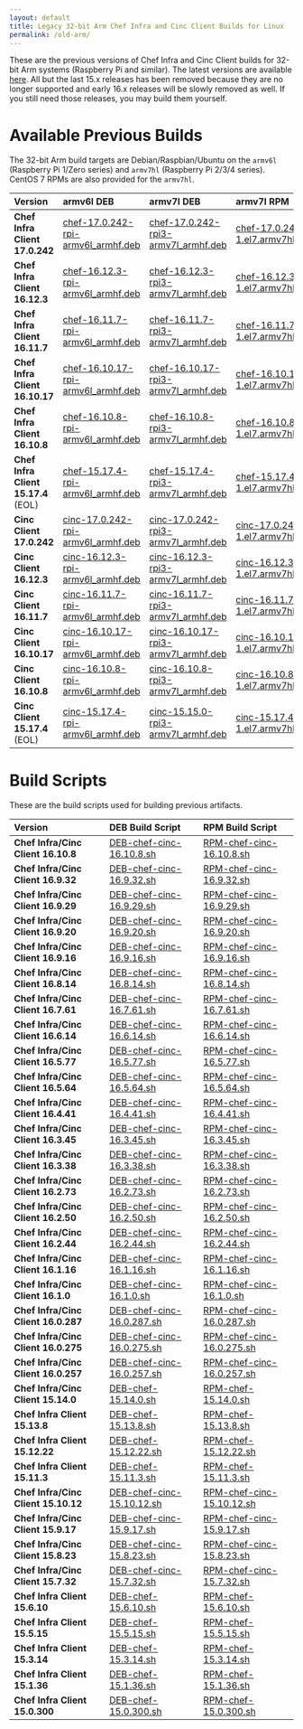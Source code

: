 ```yaml
---
layout: default
title: Legacy 32-bit Arm Chef Infra and Cinc Client Builds for Linux
permalink: /old-arm/
---
```


These are the previous versions of Chef Infra and Cinc Client builds for 32-bit Arm systems (Raspberry Pi and similar). The latest versions are available [here](/arm/). All but the last 15.x releases has been removed because they are no longer supported and early 16.x releases will be slowly removed as well. If you still need those releases, you may build them yourself.

# Available Previous Builds

The 32-bit Arm build targets are Debian/Raspbian/Ubuntu on the `armv6l` (Raspberry Pi 1/Zero series) and `armv7hl` (Raspberry Pi 2/3/4 series). CentOS 7 RPMs are also provided for the `armv7hl`.

| Version | armv6l DEB | armv7l DEB | armv7l RPM |
|:-|:-|:-|:-|
| **Chef Infra Client 17.0.242** | [chef-17.0.242-rpi-armv6l_armhf.deb](https://www.dropbox.com/s/ezs2qj3a89ixqoh/chef-17.0.242-rpi-armv6l_armhf.deb?raw=1) | [chef-17.0.242-rpi3-armv7l_armhf.deb](https://www.dropbox.com/s/5for2s04kt7vikx/chef-17.0.242-rpi3-armv7l_armhf.deb?raw=1) | [chef-17.0.242-1.el7.armv7hl.rpm](https://www.dropbox.com/s/ut585zfmw7549f1/chef-17.0.242-1.el7.armv7hl.rpm?raw=1) |
| **Chef Infra Client 16.12.3** | [chef-16.12.3-rpi-armv6l_armhf.deb](https://www.dropbox.com/s/h31edveb67xwxsz/chef-16.12.3-rpi-armv6l_armhf.deb?raw=1) | [chef-16.12.3-rpi3-armv7l_armhf.deb](https://www.dropbox.com/s/lxedu8ejaqwptpl/chef-16.12.3-rpi3-armv7l_armhf.deb?raw=1) | [chef-16.12.3-1.el7.armv7hl.rpm](https://www.dropbox.com/s/8gkg9f0hvgx2k0f/cinc-16.12.3-rpi3-armv7l_armhf.deb?raw=1) | [chef-16.11.7-armel.deb](https://www.dropbox.com/s/s1xzme01anxifp6/chef-16.11.7-armel.deb?raw=1) |
| **Chef Infra Client 16.11.7** | [chef-16.11.7-rpi-armv6l_armhf.deb](https://www.dropbox.com/s/0el561edvzdrolc/chef-16.11.7-rpi-armv6l_armhf.deb?raw=1) | [chef-16.11.7-rpi3-armv7l_armhf.deb](https://www.dropbox.com/s/a2h2p332ii5x1kh/chef-16.11.7-rpi3-armv7l_armhf.deb?raw=1) | [chef-16.11.7-1.el7.armv7hl.rpm](https://www.dropbox.com/s/oygtq4etouun406/chef-16.11.7-1.el7.armv7hl.rpm?raw=1) | [chef-16.11.7-armel.deb](https://www.dropbox.com/s/s1xzme01anxifp6/chef-16.11.7-armel.deb?raw=1) |
| **Chef Infra Client 16.10.17** | [chef-16.10.17-rpi-armv6l_armhf.deb](https://www.dropbox.com/s/mp8bc3ooh6z3fgk/chef-16.10.17-rpi-armv6l_armhf.deb?raw=1) | [chef-16.10.17-rpi3-armv7l_armhf.deb](https://www.dropbox.com/s/r1lfwd7wfptw89t/chef-16.10.17-rpi3-armv7l_armhf.deb?raw=1) | [chef-16.10.17-1.el7.armv7hl.rpm](https://www.dropbox.com/s/vl6cl0i6qp3e7dk/chef-16.10.17-1.el7.armv7hl.rpm?raw=1) | [chef-16.10.17-armel.deb](https://www.dropbox.com/s/8xhng0wl4bq8tch/chef-16.10.17-armel.deb?raw=1) |
| **Chef Infra Client 16.10.8** | [chef-16.10.8-rpi-armv6l_armhf.deb](https://www.dropbox.com/s/da4qoqv47qrqjtd/chef-16.10.8-rpi-armv6l_armhf.deb?raw=1) | [chef-16.10.8-rpi3-armv7l_armhf.deb](https://www.dropbox.com/s/l1rw3agkvsrcqaw/chef-16.10.8-rpi3-armv7l_armhf.deb?raw=1) | [chef-16.10.8-1.el7.armv7hl.rpm](https://www.dropbox.com/s/rqhb6nf8tycm7a5/chef-16.10.8-1.el7.armv7hl.rpm?raw=1) | [chef-16.10.8-armel.deb](https://www.dropbox.com/s/6rlbko92fzzmrb6/chef-16.10.8-armel.deb?dl=0) |
| **Chef Infra Client 15.17.4** (EOL) | [chef-15.17.4-rpi-armv6l_armhf.deb](https://www.dropbox.com/s/hv2fcd46escud8u/chef-15.17.4-rpi-armv6l_armhf.deb?raw=1) | [chef-15.17.4-rpi3-armv7l_armhf.deb](https://www.dropbox.com/s/k8ml47nz2hcb8cg/chef-15.17.4-rpi3-armv7l_armhf.deb?raw=1) | [chef-15.17.4-1.el7.armv7hl.rpm](https://www.dropbox.com/s/3i0phr3e3mdwv0k/chef-15.17.4-1.el7.armv7hl.rpm?raw=1) |
| **Cinc Client 17.0.242** | [cinc-17.0.242-rpi-armv6l_armhf.deb](https://www.dropbox.com/s/f0ftkur6gqg7596/cinc-17.0.242-rpi-armv6l_armhf.deb?raw=1) | [cinc-17.0.242-rpi3-armv7l_armhf.deb](https://www.dropbox.com/s/ljukk9nrwf2unah/cinc-17.0.242-rpi3-armv7l_armhf.deb?raw=1) | [cinc-17.0.242-1.el7.armv7hl.rpm](https://www.dropbox.com/s/o98czxca9r985ul/cinc-17.0.242-1.el7.armv7hl.rpm?raw=1) |
 **Cinc Client 16.12.3** | [cinc-16.12.3-rpi-armv6l_armhf.deb](https://www.dropbox.com/s/nokuzz593z5zamx/cinc-16.12.3-rpi-armv6l_armhf.deb?raw=1) | [cinc-16.12.3-rpi3-armv7l_armhf.deb](https://www.dropbox.com/s/8gkg9f0hvgx2k0f/cinc-16.12.3-rpi3-armv7l_armhf.deb?raw=1) | [cinc-16.12.3-1.el7.armv7hl.rpm](https://www.dropbox.com/s/u0gc6bka7lktefr/cinc-16.12.3-1.el7.armv7hl.rpm?raw=1) | [cinc-16.11.7-armel.deb](https://www.dropbox.com/s/ctqfkfowdy4o85k/cinc-16.11.7-armel.deb?raw=1) |
| **Cinc Client 16.11.7** | [cinc-16.11.7-rpi-armv6l_armhf.deb](https://www.dropbox.com/s/voke91ji4h06ba2/cinc-16.11.7-rpi-armv6l_armhf.deb?raw=1) | [cinc-16.11.7-rpi3-armv7l_armhf.deb](https://www.dropbox.com/s/5915ebsd95btkul/cinc-16.11.7-rpi3-armv7l_armhf.deb?raw=1) | [cinc-16.11.7-1.el7.armv7hl.rpm](https://www.dropbox.com/s/vcfbci1zr9qkiaz/cinc-16.11.7-1.el7.armv7hl.rpm?raw=1) | [cinc-16.11.7-armel.deb](https://www.dropbox.com/s/ctqfkfowdy4o85k/cinc-16.11.7-armel.deb?raw=1) |
| **Cinc Client 16.10.17** | [cinc-16.10.17-rpi-armv6l_armhf.deb](https://www.dropbox.com/s/zwovx01yxxr0anu/cinc-16.10.17-rpi-armv6l_armhf.deb?raw=1) | [cinc-16.10.17-rpi3-armv7l_armhf.deb](https://www.dropbox.com/s/9wxip7770u0dz98/cinc-16.10.17-rpi3-armv7l_armhf.deb?raw=1) | [cinc-16.10.17-1.el7.armv7hl.rpm](https://www.dropbox.com/s/nkddoggdpa1p1yf/cinc-16.10.17-1.el7.armv7hl.rpm?raw=1) | [cinc-16.10.17-armel.deb](https://www.dropbox.com/s/oel7ylfenvdth32/cinc-16.10.17-armel.deb?raw=1) |
| **Cinc Client 16.10.8** | [cinc-16.10.8-rpi-armv6l_armhf.deb](https://www.dropbox.com/s/blh3lgfd3opjoku/cinc-16.10.8-rpi-armv6l_armhf.deb?raw=1) | [cinc-16.10.8-rpi3-armv7l_armhf.deb](https://www.dropbox.com/s/d08xr2vv2324f38/cinc-16.10.8-rpi3-armv7l_armhf.deb?raw=1) | [cinc-16.10.8-1.el7.armv7hl.rpm](https://www.dropbox.com/s/ridy3co5x4h7oz9/cinc-16.10.8-1.el7.armv7hl.rpm?raw=1) | [cinc-16.10.8-armel.deb](https://www.dropbox.com/s/krpvnkfnusr9lyc/cinc-16.10.8-armel.deb?dl=0) |
| **Cinc Client 15.17.4** (EOL) | [cinc-15.17.4-rpi-armv6l_armhf.deb](https://www.dropbox.com/s/s5mrpvunxx1ethe/cinc-15.17.4-rpi-armv6l_armhf.deb?raw=1) | [cinc-15.15.0-rpi3-armv7l_armhf.deb](https://www.dropbox.com/s/pydw9zwztdhqow0/cinc-15.15.0-rpi3-armv7l_armhf.deb?raw=1) | [cinc-15.17.4-1.el7.armv7hl.rpm](https://www.dropbox.com/s/a8nrfus0e7klyg2/cinc-15.17.4-1.el7.armv7hl.rpm?raw=1) |

# Build Scripts

These are the build scripts used for building previous artifacts.

| Version | DEB Build Script | RPM Build Script |
|:-|:-|:-|
| **Chef Infra/Cinc Client 16.10.8** | [DEB-chef-cinc-16.10.8.sh](/assets/DEB-chef-cinc-16.10.8.sh) | [RPM-chef-cinc-16.10.8.sh](/assets/RPM-chef-cinc-16.10.8.sh) |
| **Chef Infra/Cinc Client 16.9.32** | [DEB-chef-cinc-16.9.32.sh](/assets/DEB-chef-cinc-16.9.32.sh) | [RPM-chef-cinc-16.9.32.sh](/assets/RPM-chef-cinc-16.9.32.sh) |
| **Chef Infra/Cinc Client 16.9.29** | [DEB-chef-cinc-16.9.29.sh](/assets/DEB-chef-cinc-16.9.29.sh) | [RPM-chef-cinc-16.9.29.sh](/assets/RPM-chef-cinc-16.9.29.sh) |
| **Chef Infra/Cinc Client 16.9.20** | [DEB-chef-cinc-16.9.20.sh](/assets/DEB-chef-cinc-16.9.20.sh) | [RPM-chef-cinc-16.9.20.sh](/assets/RPM-chef-cinc-16.9.20.sh) |
| **Chef Infra/Cinc Client 16.9.16** | [DEB-chef-cinc-16.9.16.sh](/assets/DEB-chef-cinc-16.9.16.sh) | [RPM-chef-cinc-16.9.16.sh](/assets/RPM-chef-cinc-16.9.16.sh) |
| **Chef Infra/Cinc Client 16.8.14** | [DEB-chef-cinc-16.8.14.sh](/assets/DEB-chef-cinc-16.8.14.sh) | [RPM-chef-cinc-16.8.14.sh](/assets/RPM-chef-cinc-16.8.14.sh) |
| **Chef Infra/Cinc Client 16.7.61** | [DEB-chef-cinc-16.7.61.sh](/assets/DEB-chef-cinc-16.7.61.sh) | [RPM-chef-cinc-16.7.61.sh](/assets/RPM-chef-cinc-16.7.61.sh) |
| **Chef Infra/Cinc Client 16.6.14** | [DEB-chef-cinc-16.6.14.sh](/assets/DEB-chef-cinc-16.6.14.sh) | [RPM-chef-cinc-16.6.14.sh](/assets/RPM-chef-cinc-16.6.14.sh) |
| **Chef Infra/Cinc Client 16.5.77** | [DEB-chef-cinc-16.5.77.sh](/assets/DEB-chef-cinc-16.5.77.sh) | [RPM-chef-cinc-16.5.77.sh](/assets/RPM-chef-cinc-16.5.77.sh) |
| **Chef Infra/Cinc Client 16.5.64** | [DEB-chef-cinc-16.5.64.sh](/assets/DEB-chef-cinc-16.5.64.sh) | [RPM-chef-cinc-16.5.64.sh](/assets/RPM-chef-cinc-16.5.64.sh) |
| **Chef Infra/Cinc Client 16.4.41** | [DEB-chef-cinc-16.4.41.sh](/assets/DEB-chef-cinc-16.4.41.sh) | [RPM-chef-cinc-16.4.41.sh](/assets/RPM-chef-cinc-16.4.41.sh) |
| **Chef Infra/Cinc Client 16.3.45** | [DEB-chef-cinc-16.3.45.sh](/assets/DEB-chef-cinc-16.3.45.sh) | [RPM-chef-cinc-16.3.45.sh](/assets/RPM-chef-cinc-16.3.45.sh) |
| **Chef Infra/Cinc Client 16.3.38** | [DEB-chef-cinc-16.3.38.sh](/assets/DEB-chef-cinc-16.3.38.sh) | [RPM-chef-cinc-16.3.38.sh](/assets/RPM-chef-cinc-16.3.38.sh) |
| **Chef Infra/Cinc Client 16.2.73** | [DEB-chef-cinc-16.2.73.sh](/assets/DEB-chef-cinc-16.2.73.sh) | [RPM-chef-cinc-16.2.73.sh](/assets/RPM-chef-cinc-16.2.73.sh) |
| **Chef Infra/Cinc Client 16.2.50** | [DEB-chef-cinc-16.2.50.sh](/assets/DEB-chef-cinc-16.2.50.sh) | [RPM-chef-cinc-16.2.50.sh](/assets/RPM-chef-cinc-16.2.50.sh) |
| **Chef Infra/Cinc Client 16.2.44** | [DEB-chef-cinc-16.2.44.sh](/assets/DEB-chef-cinc-16.2.44.sh) | [RPM-chef-cinc-16.2.44.sh](/assets/RPM-chef-cinc-16.2.44.sh) |
| **Chef Infra/Cinc Client 16.1.16** | [DEB-chef-cinc-16.1.16.sh](/assets/DEB-chef-cinc-16.1.16.sh) | [RPM-chef-cinc-16.1.16.sh](/assets/RPM-chef-cinc-16.1.16.sh) |
| **Chef Infra/Cinc Client 16.1.0** | [DEB-chef-cinc-16.1.0.sh](/assets/DEB-chef-cinc-16.1.0.sh) | [RPM-chef-cinc-16.1.0.sh](/assets/RPM-chef-cinc-16.1.0.sh) |
| **Chef Infra/Cinc Client 16.0.287** | [DEB-chef-cinc-16.0.287.sh](/assets/DEB-chef-cinc-16.0.287.sh) | [RPM-chef-cinc-16.0.287.sh](/assets/RPM-chef-cinc-16.0.287.sh) |
| **Chef Infra/Cinc Client 16.0.275** | [DEB-chef-cinc-16.0.275.sh](/assets/DEB-chef-cinc-16.0.275.sh) | [RPM-chef-cinc-16.0.275.sh](/assets/RPM-chef-cinc-16.0.275.sh) |
| **Chef Infra/Cinc Client 16.0.257** | [DEB-chef-cinc-16.0.257.sh](/assets/DEB-chef-cinc-16.0.257.sh) | [RPM-chef-cinc-16.0.257.sh](/assets/RPM-chef-cinc-16.0.257.sh) |
| **Chef Infra/Cinc Client 15.14.0** | [DEB-chef-15.14.0.sh](/assets/DEB-chef-15.14.0.sh) | [RPM-chef-15.14.0.sh](/assets/RPM-chef-15.14.0.sh) |
| **Chef Infra Client 15.13.8** | [DEB-chef-15.13.8.sh](/assets/DEB-chef-15.13.8.sh) | [RPM-chef-15.13.8.sh](/assets/RPM-chef-15.13.8.sh) |
| **Chef Infra Client 15.12.22** | [DEB-chef-15.12.22.sh](/assets/DEB-chef-15.12.22.sh) | [RPM-chef-15.12.22.sh](/assets/RPM-chef-15.12.22.sh) |
| **Chef Infra Client 15.11.3** | [DEB-chef-15.11.3.sh](/assets/DEB-chef-15.11.3.sh) | [RPM-chef-15.11.3.sh](/assets/RPM-chef-15.11.3.sh) |
| **Chef Infra/Cinc Client 15.10.12** | [DEB-chef-cinc-15.10.12.sh](/assets/DEB-chef-cinc-15.10.12.sh) | [RPM-chef-cinc-15.10.12.sh](/assets/RPM-chef-cinc-15.10.12.sh) |
| **Chef Infra/Cinc Client 15.9.17** | [DEB-chef-cinc-15.9.17.sh](/assets/DEB-chef-cinc-15.9.17.sh) | [RPM-chef-cinc-15.9.17.sh](/assets/RPM-chef-cinc-15.9.17.sh) |
| **Chef Infra/Cinc Client 15.8.23** | [DEB-chef-cinc-15.8.23.sh](/assets/DEB-chef-cinc-15.8.23.sh) | [RPM-chef-cinc-15.8.23.sh](/assets/RPM-chef-cinc-15.8.23.sh) |
| **Chef Infra/Cinc Client 15.7.32** | [DEB-chef-cinc-15.7.32.sh](/assets/DEB-chef-cinc-15.7.32.sh) | [RPM-chef-cinc-15.7.32.sh](/assets/RPM-chef-cinc-15.7.32.sh) |
| **Chef Infra Client 15.6.10** | [DEB-chef-15.6.10.sh](/assets/DEB-chef-15.6.10.sh) | [RPM-chef-15.6.10.sh](/assets/RPM-chef-15.6.10.sh) |
| **Chef Infra Client 15.5.15** | [DEB-chef-15.5.15.sh](/assets/DEB-chef-15.5.15.sh) | [RPM-chef-15.5.15.sh](/assets/RPM-chef-15.5.15.sh) |
| **Chef Infra Client 15.3.14** | [DEB-chef-15.3.14.sh](/assets/chef-15.3.14-DEB.sh) | [RPM-chef-15.3.14.sh](/assets/chef-15.3.14-RPM.sh) |
| **Chef Infra Client 15.1.36** | [DEB-chef-15.1.36.sh](/assets/chef-15.1.36-DEB.sh) | [RPM-chef-15.1.36.sh](/assets/chef-15.1.36-RPM.sh) |
| **Chef Infra Client 15.0.300** | [DEB-chef-15.0.300.sh](/assets/chef-15.0.300-DEB.sh) | [RPM-chef-15.0.300.sh](/assets/chef-15.0.300-RPM.sh) |
